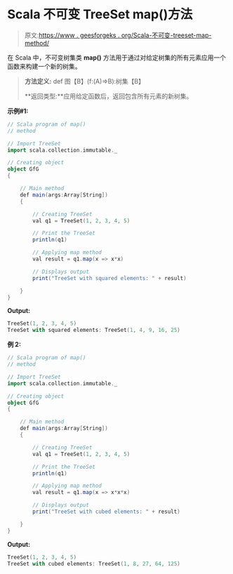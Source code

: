 # Scala 不可变 TreeSet map()方法

> 原文:[https://www . geesforgeks . org/Scala-不可变-treeset-map-method/](https://www.geeksforgeeks.org/scala-immutable-treeset-map-method/)

在 Scala 中，不可变树集类 **map()** 方法用于通过对给定树集的所有元素应用一个函数来构建一个新的树集。

> **方法定义:** def 图【B】(f:(A)=>B):树集【B】
> 
> **返回类型:**应用给定函数后，返回包含所有元素的新树集。

**示例#1:**

```scala
// Scala program of map() 
// method 

// Import TreeSet
import scala.collection.immutable._

// Creating object 
object GfG 
{ 

    // Main method 
    def main(args:Array[String]) 
    { 

        // Creating TreeSet
        val q1 = TreeSet(1, 2, 3, 4, 5)  

        // Print the TreeSet 
        println(q1) 

        // Applying map method  
        val result = q1.map(x => x*x)  

        // Displays output  
        print("TreeSet with squared elements: " + result) 

    } 
} 
```

**Output:**

```scala
TreeSet(1, 2, 3, 4, 5)
TreeSet with squared elements: TreeSet(1, 4, 9, 16, 25)

```

**例 2:**

```scala
// Scala program of map() 
// method 

// Import TreeSet
import scala.collection.immutable._

// Creating object 
object GfG 
{ 

    // Main method 
    def main(args:Array[String]) 
    { 

        // Creating TreeSet
        val q1 = TreeSet(1, 2, 3, 4, 5)  

        // Print the TreeSet 
        println(q1) 

        // Applying map method  
        val result = q1.map(x => x*x*x)  

        // Displays output  
        print("TreeSet with cubed elements: " + result) 

    } 
} 
```

**Output:**

```scala
TreeSet(1, 2, 3, 4, 5)
TreeSet with cubed elements: TreeSet(1, 8, 27, 64, 125)

```